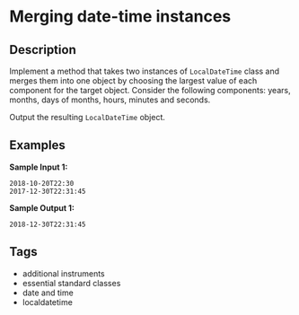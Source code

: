#  Merging date-time instances

## Description
Implement a method that takes two instances of `LocalDateTime` class and merges them into one object by choosing the largest value of each component for the target object. Consider the following components: years, months, days of months, hours, minutes and seconds.

Output the resulting `LocalDateTime` object.

## Examples
**Sample Input 1:**
```console
2018-10-20T22:30
2017-12-30T22:31:45
```

**Sample Output 1:**
```console
2018-12-30T22:31:45
```

## Tags
- additional instruments
- essential standard classes
- date and time
- localdatetime